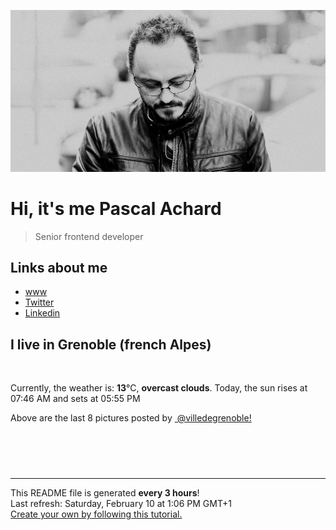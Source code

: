 ![Pascal Achard](./images/photo-pascal-achard.jpg)
# Hi, it's me Pascal Achard
> Senior frontend developer

## Links about me
- [www](https://www.pascal-achard.com)
- [Twitter](https://twitter.com/botmaster)
- [Linkedin](http://www.linkedin.com/in/pascal-achard)


## I live in Grenoble (french Alpes)
<img src="https://openweathermap.org/img/wn/04d@2x.png" alt="">

Currently, the weather is: **13**°C, **overcast clouds**.
Today, the sun rises at 07:46 AM and sets at 05:55 PM

Above are the last 8 pictures posted by <a href="https://www.instagram.com/villedegrenoble/" target="_blank"><img alt="" src="https://upload.wikimedia.org/wikipedia/commons/thumb/e/e7/Instagram_logo_2016.svg/1024px-Instagram_logo_2016.svg.png" width="20"/> @villedegrenoble!</a>

<p style="display: flex; flex-wrap: wrap; gap: 20px;">
        <img src="https://cdn1.picuki.com/hosted-by-instagram/q/0exhNuNYnjBcaS3SYdxKjf8F2vJ1WgxSZ60STLepjSVmIR1vLHOapZA0mpCj4yRwKwVlASuRYzti4YMrV1hTCz17OEbXT7yNTz9U7qiRUOakvDRl95Vpl7ozLXUcY3+r88IqUGSpNWwSDv5PHL%7C%7Clo7gX5v%7C%7CsbCgEpjuSKrVCkGZTjse3TO9%7C%7C2pYf5%7C%7CHSv1izv9QpcmkazXgpdAd4+pvlpDk1VOCtIc17q7VySKNBicMCv6K%7C%7C1Sa8H2QkaHp%7C%7CECKet8XCkONFui3rSzY57zz2F%7C%7CF9EEIdvlqztEs8t9k6r9eqIaNk0t8AjqLWXHRUGWlvqklPv6XslHPaSkGI%7C%7CmIUwGPRn+T8J7gprsigdcy8U%7C%7Cq%7C%7CyAvBPIH7FrdkTFM4L%7C%7CvvAW%7C%7CjGPSFDedRgpFVGdEW9HbgpS%7C%7CwObW5xR12QjpP3mLeL8slEti%7C%7CgpCq8UjDiznT+AVoxZjt.jpeg" alt="" width="200"/>
        <img src="https://cdn1.picuki.com/hosted-by-instagram/q/0exhNuNYnjBcaS3SYdxKjf8F2vJ1Wg9SZ60STLepjSVmIR1vLHOapZA0mpCl6yRxIwVgFDeSYzti4ogpV1xTCz19PkffQbCASTlS56+QVejN1TVl9JFolLc2LnYYZHev8cckUgmYdSgIGaYDG7uo+qhT5aGuO1lQpTb9d7JGmC4E5ZObS6olhMF4pJ2Jg3Tt%7C%7C9kiJzJE5m4vMAQrptqO52hEX%7C%7CD+O8BnsaBwVLYBxMQK5qnRlSaHEmw+Jj8uTnagtIj+kOYA2G7YQ2Eiw0SySbE0DnRHzAaVlgZ3t4gj1aSNBdxuiekZkIH2bSAEXG428Fk71p26qCDMa2is4EhX2j3+2JrkXdoLvLjUDOmwX9i44TvHO5zqIehhbD9cJLmFdxGObfa1BZ8Uw81AFKUeh2GU9iewLKjh6UVkBwd9qBq6GqBIb9+W46q+xlbbtCSPtDYShNyva4BJ3H9qpOCarwl+JCqTJuoXH2f1n28sEeFTeLqVxpyHPrwU.jpeg" alt="" width="200"/>
        <img src="https://cdn1.picuki.com/hosted-by-instagram/q/0exhNuNYnjBcaS3SYdxKjf8F2vJ1Wg9SZ60STLepjSVmIR1vLHOapZA0mpCl6yRxIwVgFDeSYzti4YMiUlxTDj19PkXdS7OORTxR6qiaVO%7C%7CN0TNn9ZNknbYxJXMWbXaq8cYvXQmYdSgIGaYDG7uo+qhT5aGuO1lQpTb9d7JGmC4E5ZObS6olhMF4pJ2Jg3Tt%7C%7C9kiJzJE5m4vMAQrptqO52hEX%7C%7CD+O8BnsaBwVLYBxMQK5qnRlSaHEmw+Jj8uR3agtIj+kOYA2HLZRiV11WmdT6IODnRHk1ionSd3t4gj1aSNBdxuiekZkIH2bSAEXG428Fk71p26qCDMa2is4EhX2j3+2JrkXOQfsbvEFKeycdzw4Sv5O57qH6NiWj9cJLmFdxGObfa1BZ8Uw81AFKUeh2GU9iWxJ+Dl4xFpAjYZkgyvP5Bocvety%7C%7Ce25yGCiTXZizgZnuiEcutO+g8JwOaKrwl+JCqTJusYaGCPn28sEeFTeLqVxpyHPrwU.jpeg" alt="" width="200"/>
        <img src="https://cdn1.picuki.com/hosted-by-instagram/q/0exhNuNYnjBcaS3SYdxKjf8F2vJ1Wg5SZ60STLepjSVmIR1vLHOapZA0mpCj4yRwKwVlASuRYzti4ostWF9XDT17PkzcSLeJRT9R6qyYUOmgvDdm9JBhnb82KHQZYn6r%7C%7CsopVmKpNWwSDv5PHL%7C%7Clo7gX5v%7C%7CsbCgEpjuSKrVCkGZTjse3TO9%7C%7C2pYf5%7C%7CHSv1izv9QpcmkazXgpdAd4+pvlpDk1VOCtIc17q7VySKNBicMCv6K91Sa8H2QkaHp%7C%7CECKet8XCkONFui3rSzY57zz2F%7C%7C99EEIdvlqztEsguYQphJSmGbtP+N8A6IGCTUgIGWlvqklPv6XslHPaSkGI%7C%7CmIUwGPRn+T8J7gprsigdcy8U%7C%7C+79QbYPOL0GoRvTHxeOaXHekiMdfK+X8ZTgp5NRdFI8BO39A+ZIqTY%7C%7CgB2QjpP3mLeL8slF6jKgpCq8UjDiznT+AVoxZjt.jpeg" alt="" width="200"/>
        <img src="https://cdn1.picuki.com/hosted-by-instagram/q/0exhNuNYnjBcaS3SYdxKjf8F2vJ1Wg9SZ60STLepjSVmIR1vLHOapZA0mpCl6yRxIwVgFDeSYzti4Y0vVV1VDT19PkXdTLKOTD9W7qWRU+nN1Ddg%7C%7CZ9hkr41K3IeYX+r98suVAmYdSgIGaYDG7uo+qhT5aGuO1lQpTb9d7JGmC4E5ZObS6olhMF4pJ2Jg3Tt%7C%7C9kiJzJE5m4vMAQrptqO52hEX%7C%7CD+O8BnsaBwVLYBxMQK5qnRlSaHEmw+Jj8uR3agtIj+kOYA2Cv4RmII32O1VqYODnRTtm2WrwJ3t4gj1aSNBdxuiekZkIH2bSAEXG428Fk71p26qCDMa2is4EhX2j3+2JrkXPQD97vEIqCwceK84wXhO5zELaJhbD9cJLmFdxGObfa1BZ8Uw81AFKUeh2GU9iWQbYXO0CRQPhhYrzO0PoB0Et6i%7C%7CITz9l36rC+ptDhuxuGxIoME+w1y9+6Krwl+JCqTJuwaaBHzn28sEeFTeLqVxpyHPrwU.jpeg" alt="" width="200"/>
        <img src="https://cdn1.picuki.com/hosted-by-instagram/q/0exhNuNYnjBcaS3SYdxKjf8F2vJ1Wg9SZ60STLepjSVmIR1vLHOapZA0mpCj4yRwKwVlASuRYzti548sUFpRCz18O0HaTbOKRThd6qSeUe7N2zZn%7C%7CZ5klbc9K3AYZX+r8MYoUAmYdSgIGaYDG7uo%7C%7CesJ%7C%7CPnucjcFrjOMNbRKmDdttdCwFahlza4lsfe4kx2xu5xncG114WNxahlw5OLUqQUCSKnjMcF6saR5UvoPjsBRpr2gmCG2GGM5b295BTGS9IjOkqg8iyDXdzQspjD3EO8EIU8hjl246lsnuK8ft4H7LqFq+MYHpbrZfWpBWmhm+jVBocW+xzTvSUGI%7C%7CgVRwGKOlf7kNPEu+8WgGtKbd%7C%7CnYngT%7C%7CdKLJMY5%7C%7CXmw9I9rhB3P6OMKcC5F8vL1mEN5r5He9xFWafrXC6AQ3CzAX1WGoVcFWENvb+6GnzWTZhmDWolRuxJo=.jpeg" alt="" width="200"/>
        <img src="https://cdn1.picuki.com/hosted-by-instagram/q/0exhNuNYnjBcaS3SYdxKjf8F2vJ1Wg9SZ60STLepjSVmIR1vLHOapZA0mpCl6yRxIwVgFDeSYzti4I4iV1pQDz19PULdT7OKTDxc6qyaUObN0jNm8J5glrkyL3EdYnKm%7C%7C8csUAmYdSgIGaYDG7uo+qhT5aGuO1lQpzaEW+oR9z5G7NCnV6xhz580r6GDhx+oucoyIDND%7C%7CHg1JU46o9CUqTUHGsv+MfF3pLUqF+dVzPgL6NDhkyblNUdndmlWMWGIspzgp7cXqDDgXXM9%7C%7C2z6ZoYKfk9OlnSaljcQ9I8titj1edgr0PkHsqHURGM4VGly+jl0ucGTsyDaRmqExmxm+nn92IbkX+QXsbrBYKC5EIjNgnONbbLcQ%7C%7CYZG3UHXayGbH7aAeS+Dcpvm9laJdBmj2GN+iSvIIi52zw8Uw9t2me+C7ljSs+e0qOc%7C%7CH3psyrIrwJmxpmYX+MI7n0bzcuO1hVyfSGeB5sab2I=.jpeg" alt="" width="200"/>
        <img src="https://cdn1.picuki.com/hosted-by-instagram/q/0exhNuNYnjBcaS3SYdxKjf8F2vJ1Wg9SZ60STLepjSVmIR1vLHOapZA0mpCj4yRwKwVlASuRYzti548qVVRRDD17PEHXTLGLTDtd66SYVeajvDFv%7C%7CZ5pnbw3KXEaY3am9ccqUGapNWwSDv5PHL%7C%7Clo7gX5v%7C%7CsbCgEpjuSKrVCkGZTjse3TO9%7C%7C2pYf5%7C%7CHSv1izv9QpcmkazXgpdAd4+pvlpDk1VOCtIc17q7VySKNBicMCv6K81Sa8H2QkaHp%7C%7CECKet8XCkONFui3rSzY57zz2F%7C%7C59EEIdvlqztEsQ4pwc2JCXOKV40t8A6JSCVGEEGWlvqklPv6XslHPaSkGI%7C%7CmIUwGPRn+T8J7gprsigdcy8U%7C%7C%7C%7CswXTpeqfrOupCel8gLPbAW0bucu2yI+1JgJwCLsFj5AqZ0ge2d4Pt0ClAQjpP3mLeL8siZtnOgpCq8UjDiznT+AVoxZjt.jpeg" alt="" width="200"/>
</p>

------------
<p>This README file is generated <b>every 3 hours</b>!
    <br />Last refresh: Saturday, February 10 at 1:06 PM GMT+1
    <br /><a href="https://medium.com/@th.guibert/how-to-create-a-self-updating-readme-md-for-your-github-profile-f8b05744ca91">Create your own by following this tutorial.</a>
</p>
<p><a href="https://github.com/botmaster/botmaster/actions/workflows/main.yaml"><img alt="" src="https://github.com/botmaster/botmaster/actions/workflows/main.yaml/badge.svg" /></a></p>

